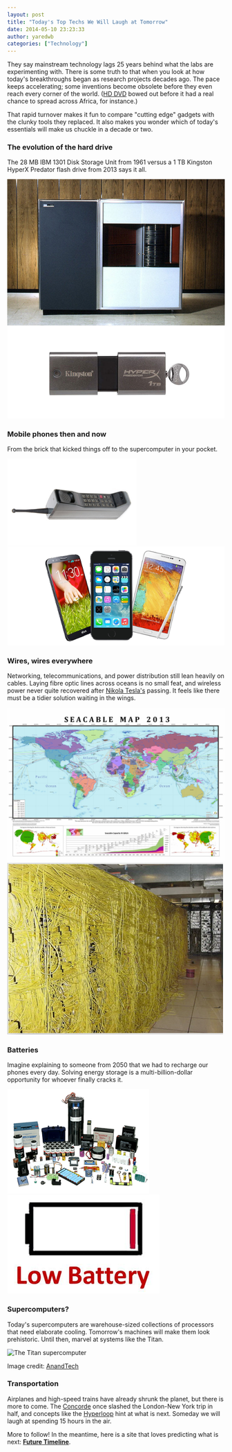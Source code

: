 ```yaml
---
layout: post
title: "Today's Top Techs We Will Laugh at Tomorrow"
date: 2014-05-10 23:23:33
author: yaredwb
categories: ["Technology"]
---
```

They say mainstream technology lags 25 years behind what the labs are experimenting with. There is some truth to that when you look at how today's breakthroughs began as research projects decades ago. The pace keeps accelerating; some inventions become obsolete before they even reach every corner of the world. ([HD DVD](http://en.wikipedia.org/wiki/HD_DVD) bowed out before it had a real chance to spread across Africa, for instance.)

That rapid turnover makes it fun to compare "cutting edge" gadgets with the clunky tools they replaced. It also makes you wonder which of today's essentials will make us chuckle in a decade or two.

### The evolution of the hard drive

The 28 MB IBM 1301 Disk Storage Unit from 1961 versus a 1 TB Kingston HyperX Predator flash drive from 2013 says it all.

![IBM 1301 Disk Storage Unit from 1961](/media/2014/05/ibm-1301-100053051-gallery.jpg?w=300)
![Kingston 1 TB HyperX Predator flash drive from 2013](/media/2014/05/21-kingston-1tb.jpg?w=300)

### Mobile phones then and now

From the brick that kicked things off to the supercomputer in your pocket.

![The first handheld mobile phone](/media/2014/05/who-invented-the-cell-phone-11.jpg)
![Modern smartphones](/media/2014/05/smartphones.png?w=300)

### Wires, wires everywhere

Networking, telecommunications, and power distribution still lean heavily on cables. Laying fibre optic lines across oceans is no small feat, and wireless power never quite recovered after [Nikola Tesla's](http://www.teslasociety.com/tesla_tower.htm) passing. It feels like there must be a tidier solution waiting in the wings.

![Submarine communication cables map](/media/2014/05/submarine_cable.jpg?w=300)
![Mess of cables behind a desk](/media/2014/05/cables.jpg?w=300)

### Batteries

Imagine explaining to someone from 2050 that we had to recharge our phones every day. Solving energy storage is a multi-billion-dollar opportunity for whoever finally cracks it.

![Collection of batteries](/media/2014/05/about-house-of-batteries2.jpg?w=300)
![Low battery warning on a phone](/media/2014/05/low_battery.jpg?w=300)

### Supercomputers?

Today's supercomputers are warehouse-sized collections of processors that need elaborate cooling. Tomorrow's machines will make them look prehistoric. Until then, marvel at systems like the Titan.

![The Titan supercomputer](/media/2015/01/titan-supercomputer.jpg?w=604)

Image credit: [AnandTech](http://www.anandtech.com/show/6421/inside-the-titan-supercomputer-299k-amd-x86-cores-and-186k-nvidia-gpu-cores)

### Transportation

Airplanes and high-speed trains have already shrunk the planet, but there is more to come. The [Concorde](https://en.wikipedia.org/wiki/Concorde) once slashed the London-New York trip in half, and concepts like the [Hyperloop](https://en.wikipedia.org/wiki/Hyperloop) hint at what is next. Someday we will laugh at spending 15 hours in the air.

More to follow! In the meantime, here is a site that loves predicting what is next: [**Future Timeline**](http://www.futuretimeline.net/index.htm).
